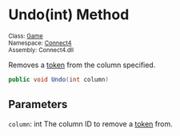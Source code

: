 # Undo(int) Method

<sub>Class: [Game](../Game.md)  
Namespace: [Connect4](../../Connect4.md)  
Assembly: Connect4.dll</sub>

Removes a [token](../../Token/Token.md) from the column specified.

```cs
public void Undo(int column)
```

## Parameters
`column`: int
The column ID to remove a [token](../../Token/Token.md) from.
